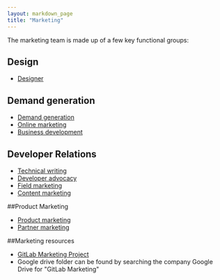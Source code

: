 ```yaml
---
layout: markdown_page
title: "Marketing"
---
```


The marketing team is made up of a few key functional groups:

## Design

- [Designer](/jobs/designer/)

## Demand generation

- [Demand generation](/handbook/marketing/demand-generation)
- [Online marketing](/jobs/online-marketing-manager/)
- [Business development](/jobs/business-development-representative/)

## Developer Relations

- [Technical writing](/jobs/technical-writer/)
- [Developer advocacy](/handbook/marketing/developer-relations/developer-advocacy/)
- [Field marketing](/handbook/marketing/developer-relations/field-marketing/)
- [Content marketing](/handbook/marketing/developer-relations/content-marketing/)

##Product Marketing

- [Product marketing](/handbook/marketing/product-marketing/)
- [Partner marketing](/handbook/marketing/product-marketing/#partnermarketing/)

##Marketing resources

- [GitLab Marketing Project](https://gitlab.com/gitlab-com/marketing)
- Google drive folder can be found by searching the company Google Drive for
  "GitLab Marketing"
